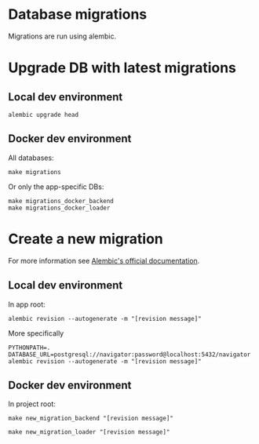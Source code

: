 # Database migrations

Migrations are run using alembic.

# Upgrade DB with latest migrations

## Local dev environment

```
alembic upgrade head
```

## Docker dev environment

All databases:

```
make migrations
```

Or only the app-specific DBs:

```
make migrations_docker_backend
make migrations_docker_loader
```

# Create a new migration

For more information see
[Alembic's official documentation](https://alembic.sqlalchemy.org/en/latest/tutorial.html#create-a-migration-script).

## Local dev environment

In app root:

```
alembic revision --autogenerate -m "[revision message]"
```

More specifically

```
PYTHONPATH=. DATABASE_URL=postgresql://navigator:password@localhost:5432/navigator alembic revision --autogenerate -m "[revision message]"
```

## Docker dev environment

In project root:

```
make new_migration_backend "[revision message]"
```

```
make new_migration_loader "[revision message]"
```
